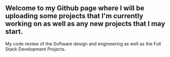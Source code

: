 ## Welcome to my Github page where I will be uploading some projects that I'm currently working on as well as any new projects that I may start.

<p>My code review of the Software design and engineering as well as the Full Stack Development Projects.</p>
    




